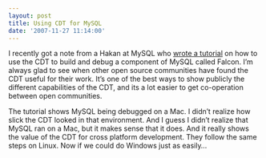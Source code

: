 ```yaml
---
layout: post
title: Using CDT for MySQL
date: '2007-11-27 11:14:00'
---
```



I recently got a note from a Hakan at MySQL who [wrote a tutorial](http://forge.mysql.com/wiki/Eclipse/CDT_on_Linux_and_Mac_OS_X) on how to use the CDT to build and debug a component of MySQL called Falcon. I’m always glad to see when other open source communities have found the CDT useful for their work. It’s one of the best ways to show publicly the different capabilities of the CDT, and its a lot easier to get co-operation between open communities.

The tutorial shows MySQL being debugged on a Mac. I didn’t realize how slick the CDT looked in that environment. And I guess I didn’t realize that MySQL ran on a Mac, but it makes sense that it does. And it really shows the value of the CDT for cross platform development. They follow the same steps on Linux. Now if we could do Windows just as easily…


